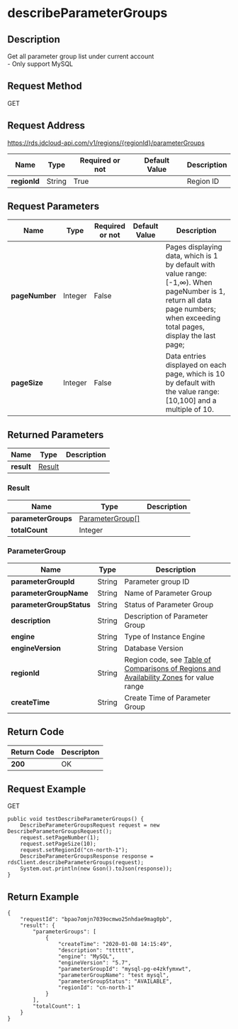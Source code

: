 # describeParameterGroups


## Description
Get all parameter group list under current account<br>- Only support MySQL

## Request Method
GET

## Request Address
https://rds.jdcloud-api.com/v1/regions/{regionId}/parameterGroups

|Name|Type|Required or not|Default Value|Description|
|---|---|---|---|---|
|**regionId**|String|True| |Region ID|

## Request Parameters
|Name|Type|Required or not|Default Value|Description|
|---|---|---|---|---|
|**pageNumber**|Integer|False| |Pages displaying data, which is 1 by default with value range: [-1,∞).   When pageNumber is 1, return all data page numbers; when exceeding total pages, display the last page;|
|**pageSize**|Integer|False| |Data entries displayed on each page, which is 10 by default with the value range: [10,100] and a multiple of 10.|


## Returned Parameters
|Name|Type|Description|
|---|---|---|
|**result**|[Result](describeparametergroups#result)| |

### <div id="result">Result</div>
|Name|Type|Description|
|---|---|---|
|**parameterGroups**|[ParameterGroup[]](describeparametergroups#parametergroup)| |
|**totalCount**|Integer| |
### <div id="parametergroup">ParameterGroup</div>
|Name|Type|Description|
|---|---|---|
|**parameterGroupId**|String|Parameter group ID|
|**parameterGroupName**|String|Name of Parameter Group|
|**parameterGroupStatus**|String|Status of Parameter Group|
|**description**|String|Description of Parameter Group|
|**engine**|String|Type of Instance Engine|
|**engineVersion**|String|Database Version|
|**regionId**|String|Region code, see [Table of Comparisons of Regions and Availability Zones](../Enum-Definitions/Regions-AZ.md) for value range|
|**createTime**|String|Create Time of Parameter Group|

## Return Code
|Return Code|Descripton|
|---|---|
|**200**|OK|

## Request Example
GET
```
public void testDescribeParameterGroups() {
    DescribeParameterGroupsRequest request = new DescribeParameterGroupsRequest();
    request.setPageNumber(1);
    request.setPageSize(10);
    request.setRegionId("cn-north-1");
    DescribeParameterGroupsResponse response = rdsClient.describeParameterGroups(request);
    System.out.println(new Gson().toJson(response));
}

```

## Return Example
```
{
    "requestId": "bpao7omjn7039ocmwo25nhdae9mag0pb", 
    "result": {
        "parameterGroups": [
            {
                "createTime": "2020-01-08 14:15:49", 
                "description": "tttttt", 
                "engine": "MySQL", 
                "engineVersion": "5.7", 
                "parameterGroupId": "mysql-pg-e4zkfymxwt", 
                "parameterGroupName": "test mysql", 
                "parameterGroupStatus": "AVAILABLE", 
                "regionId": "cn-north-1"
            }
        ], 
        "totalCount": 1
    }
}
```
